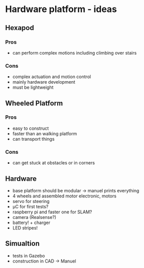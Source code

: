 # Hardware platform - ideas

## Hexapod

### Pros

- can perform complex motions including climbing over stairs

### Cons
- complex actuation and motion control
- mainly hardware development
- must be lightweight

## Wheeled Platform

### Pros

- easy to construct
- faster than an walking platform
- can transport things

### Cons

- can get stuck at obstacles or in corners


## Hardware

- base platform should be modular -> manuel prints everything
- 4 wheels and assembled motor electronic, motors
- servo for steering
- µC for first tests?
- raspberry pi and faster one for SLAM?
- camera (Realsense?)
- battery! + charger
- LED stripes!

## Simualtion

- tests in Gazebo
- construction in CAD -> Manuel
